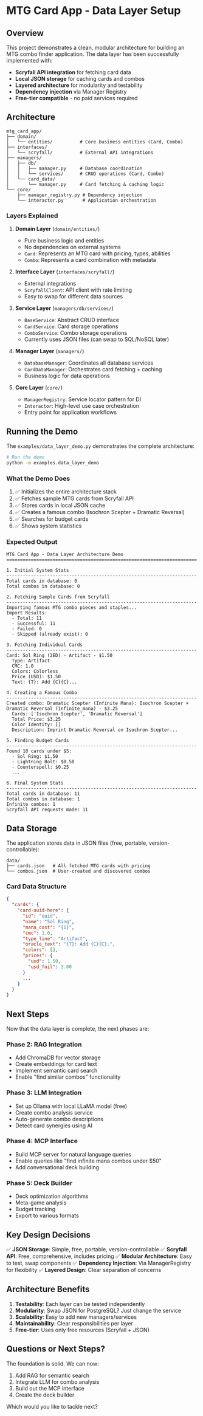 # MTG Card App - Data Layer Setup

## Overview

This project demonstrates a clean, modular architecture for building an MTG combo finder application. The data layer has been successfully implemented with:

- **Scryfall API integration** for fetching card data
- **Local JSON storage** for caching cards and combos  
- **Layered architecture** for modularity and testability
- **Dependency injection** via Manager Registry
- **Free-tier compatible** - no paid services required

## Architecture

```
mtg_card_app/
├── domain/
│   └── entities/          # Core business entities (Card, Combo)
├── interfaces/
│   └── scryfall/          # External API integrations
├── managers/
│   ├── db/
│   │   ├── manager.py     # Database coordination
│   │   └── services/      # CRUD operations (Card, Combo)
│   └── card_data/
│       └── manager.py     # Card fetching & caching logic
└── core/
    ├── manager_registry.py # Dependency injection
    └── interactor.py       # Application orchestration
```

### Layers Explained

1. **Domain Layer** (`domain/entities/`)
   - Pure business logic and entities
   - No dependencies on external systems
   - `Card`: Represents an MTG card with pricing, types, abilities
   - `Combo`: Represents a card combination with metadata

2. **Interface Layer** (`interfaces/scryfall/`)
   - External integrations
   - `ScryfallClient`: API client with rate limiting
   - Easy to swap for different data sources

3. **Service Layer** (`managers/db/services/`)
   - `BaseService`: Abstract CRUD interface
   - `CardService`: Card storage operations
   - `ComboService`: Combo storage operations
   - Currently uses JSON files (can swap to SQL/NoSQL later)

4. **Manager Layer** (`managers/`)
   - `DatabaseManager`: Coordinates all database services
   - `CardDataManager`: Orchestrates card fetching + caching
   - Business logic for data operations

5. **Core Layer** (`core/`)
   - `ManagerRegistry`: Service locator pattern for DI
   - `Interactor`: High-level use case orchestration
   - Entry point for application workflows

## Running the Demo

The `examples/data_layer_demo.py` demonstrates the complete architecture:

```bash
# Run the demo
python -m examples.data_layer_demo
```

### What the Demo Does

1. ✅ Initializes the entire architecture stack
2. ✅ Fetches sample MTG cards from Scryfall API
3. ✅ Stores cards in local JSON cache
4. ✅ Creates a famous combo (Isochron Scepter + Dramatic Reversal)
5. ✅ Searches for budget cards
6. ✅ Shows system statistics

### Expected Output

```
MTG Card App - Data Layer Architecture Demo
======================================================================

1. Initial System Stats
----------------------------------------------------------------------
Total cards in database: 0
Total combos in database: 0

2. Fetching Sample Cards from Scryfall
----------------------------------------------------------------------
Importing famous MTG combo pieces and staples...
Import Results:
  - Total: 11
  - Successful: 11
  - Failed: 0
  - Skipped (already exist): 0

3. Fetching Individual Cards
----------------------------------------------------------------------
Card: Sol Ring (2ED) - Artifact - $1.50
  Type: Artifact
  CMC: 1.0
  Colors: Colorless
  Price (USD): $1.50
  Text: {T}: Add {C}{C}...

4. Creating a Famous Combo
----------------------------------------------------------------------
Created combo: Dramatic Scepter (Infinite Mana): Isochron Scepter + Dramatic Reversal (infinite_mana) - $3.25
  Cards: ['Isochron Scepter', 'Dramatic Reversal']
  Total Price: $3.25
  Color Identity: []
  Description: Imprint Dramatic Reversal on Isochron Scepter...

5. Finding Budget Cards
----------------------------------------------------------------------
Found 10 cards under $5:
  - Sol Ring: $1.50
  - Lightning Bolt: $0.50
  - Counterspell: $0.25
  ...

6. Final System Stats
----------------------------------------------------------------------
Total cards in database: 11
Total combos in database: 1
Infinite combos: 1
Scryfall API requests made: 11
```

## Data Storage

The application stores data in JSON files (free, portable, version-controllable):

```
data/
├── cards.json   # All fetched MTG cards with pricing
└── combos.json  # User-created and discovered combos
```

### Card Data Structure

```json
{
  "cards": {
    "card-uuid-here": {
      "id": "uuid",
      "name": "Sol Ring",
      "mana_cost": "{1}",
      "cmc": 1.0,
      "type_line": "Artifact",
      "oracle_text": "{T}: Add {C}{C}.",
      "colors": [],
      "prices": {
        "usd": 1.50,
        "usd_foil": 3.00
      }
      ...
    }
  }
}
```

## Next Steps

Now that the data layer is complete, the next phases are:

### Phase 2: RAG Integration
- Add ChromaDB for vector storage
- Create embeddings for card text
- Implement semantic card search
- Enable "find similar combos" functionality

### Phase 3: LLM Integration  
- Set up Ollama with local LLaMA model (free)
- Create combo analysis service
- Auto-generate combo descriptions
- Detect card synergies using AI

### Phase 4: MCP Interface
- Build MCP server for natural language queries
- Enable queries like "find infinite mana combos under $50"
- Add conversational deck building

### Phase 5: Deck Builder
- Deck optimization algorithms
- Meta-game analysis
- Budget tracking
- Export to various formats

## Key Design Decisions

✅ **JSON Storage**: Simple, free, portable, version-controllable
✅ **Scryfall API**: Free, comprehensive, includes pricing
✅ **Modular Architecture**: Easy to test, swap components
✅ **Dependency Injection**: Via ManagerRegistry for flexibility
✅ **Layered Design**: Clear separation of concerns

## Architecture Benefits

1. **Testability**: Each layer can be tested independently
2. **Modularity**: Swap JSON for PostgreSQL? Just change the service
3. **Scalability**: Easy to add new managers/services
4. **Maintainability**: Clear responsibilities per layer
5. **Free-tier**: Uses only free resources (Scryfall + JSON)

## Questions or Next Steps?

The foundation is solid. We can now:
1. Add RAG for semantic search
2. Integrate LLM for combo analysis
3. Build out the MCP interface
4. Create the deck builder

Which would you like to tackle next?
